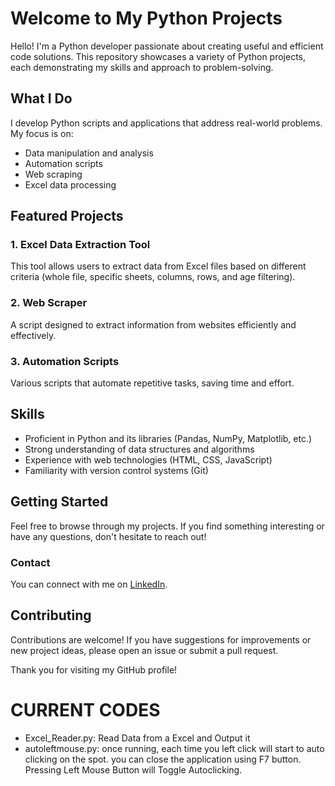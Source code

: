 # Welcome to My Python Projects

Hello! I'm a Python developer passionate about creating useful and efficient code solutions. This repository showcases a variety of Python projects, each demonstrating my skills and approach to problem-solving.

## What I Do

I develop Python scripts and applications that address real-world problems. My focus is on:

- Data manipulation and analysis
- Automation scripts
- Web scraping
- Excel data processing

## Featured Projects

### 1. Excel Data Extraction Tool
This tool allows users to extract data from Excel files based on different criteria (whole file, specific sheets, columns, rows, and age filtering).

### 2. Web Scraper
A script designed to extract information from websites efficiently and effectively.

### 3. Automation Scripts
Various scripts that automate repetitive tasks, saving time and effort.

## Skills

- Proficient in Python and its libraries (Pandas, NumPy, Matplotlib, etc.)
- Strong understanding of data structures and algorithms
- Experience with web technologies (HTML, CSS, JavaScript)
- Familiarity with version control systems (Git)

## Getting Started

Feel free to browse through my projects. If you find something interesting or have any questions, don't hesitate to reach out!

### Contact

You can connect with me on [LinkedIn](https://www.linkedin.com/in/yash-raj-singh-a2113231b).

## Contributing

Contributions are welcome! If you have suggestions for improvements or new project ideas, please open an issue or submit a pull request.

Thank you for visiting my GitHub profile!

# CURRENT CODES

- Excel_Reader.py: Read Data from a Excel and Output it
- autoleftmouse.py: once running, each time you left click will start to auto clicking on the spot. you can close the application using F7 button. Pressing Left Mouse Button will Toggle Autoclicking.
